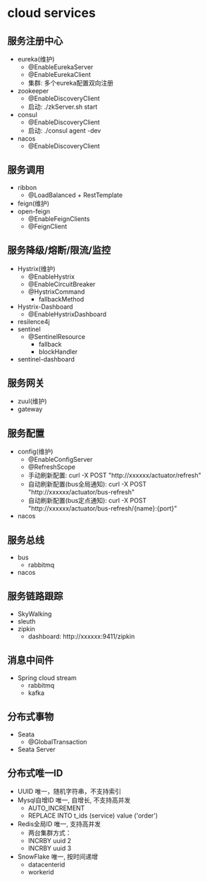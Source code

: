 # cloud services

## 服务注册中心
- eureka(维护)
  - @EnableEurekaServer
  - @EnableEurekaClient
  - 集群: 多个eureka配置双向注册
- zookeeper
  - @EnableDiscoveryClient
  - 启动: ./zkServer.sh start
- consul
  - @EnableDiscoveryClient
  - 启动: ./consul agent -dev
- nacos
  - @EnableDiscoveryClient

## 服务调用
- ribbon
  - @LoadBalanced + RestTemplate
- feign(维护)
- open-feign
  - @EnableFeignClients
  - @FeignClient

## 服务降级/熔断/限流/监控
- Hystrix(维护)
  - @EnableHystrix
  - @EnableCircuitBreaker
  - @HystrixCommand
    - fallbackMethod 
- Hystrix-Dashboard
  - @EnableHystrixDashboard
- resilence4j
- sentinel
  - @SentinelResource
    - fallback
    - blockHandler
- sentinel-dashboard

## 服务网关
- zuul(维护)
- gateway

## 服务配置
- config(维护)
  - @EnableConfigServer
  - @RefreshScope
  - 手动刷新配置: curl -X POST "http://xxxxxx/actuator/refresh"
  - 自动刷新配置(bus全局通知): curl -X POST "http://xxxxxx/actuator/bus-refresh"
  - 自动刷新配置(bus定点通知): curl -X POST "http://xxxxxx/actuator/bus-refresh/{name}:{port}"
- nacos

## 服务总线
- bus
  - rabbitmq 
- nacos

## 服务链路跟踪
- SkyWalking
- sleuth
- zipkin
  - dashboard: http://xxxxxx:9411/zipkin

## 消息中间件
- Spring cloud stream
  - rabbitmq
  - kafka

## 分布式事物
- Seata
  - @GlobalTransaction
- Seata Server

## 分布式唯一ID
- UUID 唯一，随机字符串，不支持索引
- Mysql自增ID 唯一, 自增长, 不支持高并发
  - AUTO_INCREMENT
  - REPLACE INTO t_ids (service) value ('order')
- Redis全局ID 唯一, 支持高并发
  - 两台集群方式：
  - INCRBY uuid 2
  - INCRBY uuid 3
- SnowFlake 唯一, 按时间递增
  - datacenterid
  - workerid
